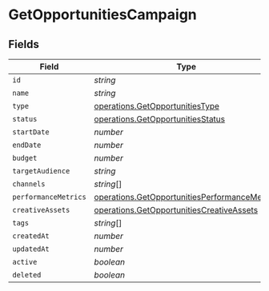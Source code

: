 # GetOpportunitiesCampaign


## Fields

| Field                                                                                                          | Type                                                                                                           | Required                                                                                                       | Description                                                                                                    |
| -------------------------------------------------------------------------------------------------------------- | -------------------------------------------------------------------------------------------------------------- | -------------------------------------------------------------------------------------------------------------- | -------------------------------------------------------------------------------------------------------------- |
| `id`                                                                                                           | *string*                                                                                                       | :heavy_minus_sign:                                                                                             | N/A                                                                                                            |
| `name`                                                                                                         | *string*                                                                                                       | :heavy_minus_sign:                                                                                             | N/A                                                                                                            |
| `type`                                                                                                         | [operations.GetOpportunitiesType](../../models/operations/getopportunitiestype.md)                             | :heavy_minus_sign:                                                                                             | N/A                                                                                                            |
| `status`                                                                                                       | [operations.GetOpportunitiesStatus](../../models/operations/getopportunitiesstatus.md)                         | :heavy_minus_sign:                                                                                             | N/A                                                                                                            |
| `startDate`                                                                                                    | *number*                                                                                                       | :heavy_minus_sign:                                                                                             | N/A                                                                                                            |
| `endDate`                                                                                                      | *number*                                                                                                       | :heavy_minus_sign:                                                                                             | N/A                                                                                                            |
| `budget`                                                                                                       | *number*                                                                                                       | :heavy_minus_sign:                                                                                             | N/A                                                                                                            |
| `targetAudience`                                                                                               | *string*                                                                                                       | :heavy_minus_sign:                                                                                             | N/A                                                                                                            |
| `channels`                                                                                                     | *string*[]                                                                                                     | :heavy_minus_sign:                                                                                             | N/A                                                                                                            |
| `performanceMetrics`                                                                                           | [operations.GetOpportunitiesPerformanceMetrics](../../models/operations/getopportunitiesperformancemetrics.md) | :heavy_minus_sign:                                                                                             | N/A                                                                                                            |
| `creativeAssets`                                                                                               | [operations.GetOpportunitiesCreativeAssets](../../models/operations/getopportunitiescreativeassets.md)         | :heavy_minus_sign:                                                                                             | N/A                                                                                                            |
| `tags`                                                                                                         | *string*[]                                                                                                     | :heavy_minus_sign:                                                                                             | N/A                                                                                                            |
| `createdAt`                                                                                                    | *number*                                                                                                       | :heavy_minus_sign:                                                                                             | N/A                                                                                                            |
| `updatedAt`                                                                                                    | *number*                                                                                                       | :heavy_minus_sign:                                                                                             | N/A                                                                                                            |
| `active`                                                                                                       | *boolean*                                                                                                      | :heavy_minus_sign:                                                                                             | N/A                                                                                                            |
| `deleted`                                                                                                      | *boolean*                                                                                                      | :heavy_minus_sign:                                                                                             | N/A                                                                                                            |
